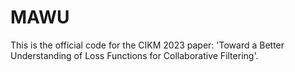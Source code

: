 # MAWU
This is the official code for the CIKM 2023 paper: 'Toward a Better Understanding of Loss Functions for Collaborative Filtering'.
